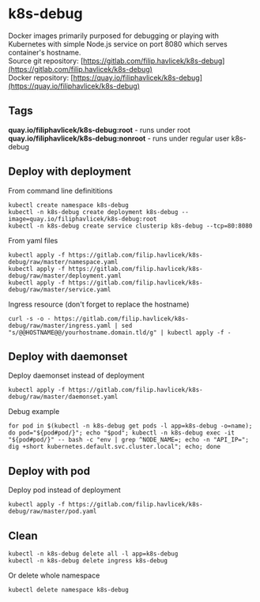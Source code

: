 # k8s-debug
Docker images primarily purposed for debugging or playing with Kubernetes with simple Node.js service on port 8080 which serves container's hostname.  
Source git repository: [https://gitlab.com/filip.havlicek/k8s-debug](https://gitlab.com/filip.havlicek/k8s-debug)  
Docker repository: [https://quay.io/filiphavlicek/k8s-debug](https://quay.io/filiphavlicek/k8s-debug)

## Tags
**quay.io/filiphavlicek/k8s-debug:root** - runs under root  
**quay.io/filiphavlicek/k8s-debug:nonroot** - runs under regular user k8s-debug

## Deploy with deployment
From command line definititions
```
kubectl create namespace k8s-debug
kubectl -n k8s-debug create deployment k8s-debug --image=quay.io/filiphavlicek/k8s-debug:root
kubectl -n k8s-debug create service clusterip k8s-debug --tcp=80:8080
```
From yaml files
```
kubectl apply -f https://gitlab.com/filip.havlicek/k8s-debug/raw/master/namespace.yaml
kubectl apply -f https://gitlab.com/filip.havlicek/k8s-debug/raw/master/deployment.yaml
kubectl apply -f https://gitlab.com/filip.havlicek/k8s-debug/raw/master/service.yaml
```
Ingress resource (don't forget to replace the hostname)
```
curl -s -o - https://gitlab.com/filip.havlicek/k8s-debug/raw/master/ingress.yaml | sed "s/@@HOSTNAME@@/yourhostname.domain.tld/g" | kubectl apply -f -
```

## Deploy with daemonset
Deploy daemonset instead of deployment
```
kubectl apply -f https://gitlab.com/filip.havlicek/k8s-debug/raw/master/daemonset.yaml
```
Debug example
```
for pod in $(kubectl -n k8s-debug get pods -l app=k8s-debug -o=name); do pod="${pod#pod/}"; echo "$pod"; kubectl -n k8s-debug exec -it "${pod#pod/}" -- bash -c "env | grep ^NODE_NAME=; echo -n "API_IP="; dig +short kubernetes.default.svc.cluster.local"; echo; done
```

## Deploy with pod
Deploy pod instead of deployment
```
kubectl apply -f https://gitlab.com/filip.havlicek/k8s-debug/raw/master/pod.yaml
``` 

## Clean
```
kubectl -n k8s-debug delete all -l app=k8s-debug
kubectl -n k8s-debug delete ingress k8s-debug
```
Or delete whole namespace
```
kubectl delete namespace k8s-debug
```
